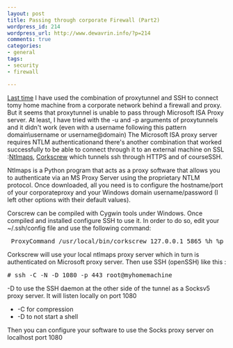 ```yaml
--- 
layout: post
title: Passing through corporate Firewall (Part2)
wordpress_id: 214
wordpress_url: http://www.dewavrin.info/?p=214
comments: true
categories: 
- general
tags:
- security
- firewall

---
```

[Last time](/blog/passing-through-corporate-firewall/) I have used the combination of proxytunnel and SSH to connect tomy home machine from a corporate network behind a firewall and proxy. But it seems that proxytunnel is unable to pass through Microsoft ISA Proxy server. At least, I have tried with the -u  and -p  arguments of proxytunnels and it didn't work (even with a username following this pattern domain\username or username@domain) The Microsoft ISA proxy server requires NTLM authenticationand there's another combination that worked successfully to be able to connect through it to an external machine on SSL :[Ntlmaps](http://ntlmaps.sourceforge.net/), [Corkscrew](http://www.agroman.net/corkscrew/) which tunnels ssh through HTTPS and of courseSSH.

Ntlmaps is a Python program that acts as a proxy software that allows you to authenticate via an MS Proxy Server using the proprietary NTLM protocol. Once downloaded, all you need is to configure the hostname/port of your corporateproxy and your Windows domain username/password (I left other options with their default values).

Corscrew can be compiled with Cygwin tools under Windows. Once compiled and installed configure SSH to use it. In order to do so, edit your ~/.ssh/config file and use the following command:
<pre lang="text"> ProxyCommand /usr/local/bin/corkscrew 127.0.0.1 5865 %h %p</pre>

Corkscrew will use your local ntlmaps proxy server which in turn is authenticated on Microsoft proxy server. Then use SSH (openSSH) like this :
<pre lang="text"># ssh -C -N -D 1080 -p 443 root@myhomemachine</pre>

\-D to use the SSH daemon at the other side of the tunnel as a Socksv5 proxy server. It will listen locally on port 1080
- -C for compression
- -D to not start a shell

Then you can configure your software to use the Socks proxy server on localhost port 1080
